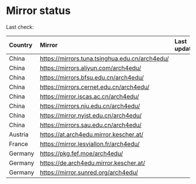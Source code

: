<script src="./time.js"></script>
# Mirror status
Last check: <script type="text/javascript">localize(1702621409.711952);</script>

|Country|Mirror|Last update|
|:------|:-----|:----------|
|China|https://mirrors.tuna.tsinghua.edu.cn/arch4edu/|<script type="text/javascript">localize(1702578893);</script>|
|China|https://mirrors.aliyun.com/arch4edu/|<script type="text/javascript">localize(1702578893);</script>|
|China|https://mirrors.bfsu.edu.cn/arch4edu/|<script type="text/javascript">localize(1702578893);</script>|
|China|https://mirrors.cernet.edu.cn/arch4edu/|<script type="text/javascript">localize(1702578893);</script>|
|China|https://mirror.iscas.ac.cn/arch4edu/|<script type="text/javascript">localize(1702578893);</script>|
|China|https://mirrors.nju.edu.cn/arch4edu/|<script type="text/javascript">localize(1702578893);</script>|
|China|https://mirror.nyist.edu.cn/arch4edu/|<script type="text/javascript">localize(1702578893);</script>|
|China|https://mirrors.sau.edu.cn/arch4edu/|<script type="text/javascript">localize(1702578893);</script>|
|Austria|https://at.arch4edu.mirror.kescher.at/|<script type="text/javascript">localize(1702578893);</script>|
|France|https://mirror.lesviallon.fr/arch4edu/|<script type="text/javascript">localize(1702578893);</script>|
|Germany|https://pkg.fef.moe/arch4edu/|<script type="text/javascript">localize(1702578893);</script>|
|Germany|https://de.arch4edu.mirror.kescher.at/|<script type="text/javascript">localize(1702578893);</script>|
|Germany|https://mirror.sunred.org/arch4edu/|<script type="text/javascript">localize(1702578893);</script>|

<script src="./tablefilter/tablefilter.js"></script>
<script src="./table.js"></script>
